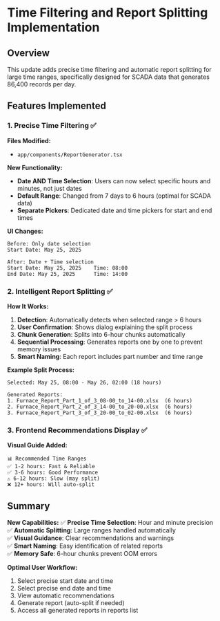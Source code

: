 # Time Filtering and Report Splitting Implementation

## Overview
This update adds precise time filtering and automatic report splitting for large time ranges, specifically designed for SCADA data that generates 86,400 records per day.

## Features Implemented

### 1. **Precise Time Filtering** ✅

**Files Modified:**
- `app/components/ReportGenerator.tsx`

**New Functionality:**
- **Date AND Time Selection**: Users can now select specific hours and minutes, not just dates
- **Default Range**: Changed from 7 days to 6 hours (optimal for SCADA data)
- **Separate Pickers**: Dedicated date and time pickers for start and end times

**UI Changes:**
```
Before: Only date selection
Start Date: May 25, 2025

After: Date + Time selection  
Start Date: May 25, 2025    Time: 08:00
End Date: May 25, 2025      Time: 14:00
```

### 2. **Intelligent Report Splitting** ✅

**How It Works:**
1. **Detection**: Automatically detects when selected range > 6 hours
2. **User Confirmation**: Shows dialog explaining the split process
3. **Chunk Generation**: Splits into 6-hour chunks automatically
4. **Sequential Processing**: Generates reports one by one to prevent memory issues
5. **Smart Naming**: Each report includes part number and time range

**Example Split Process:**
```
Selected: May 25, 08:00 - May 26, 02:00 (18 hours)

Generated Reports:
1. Furnace_Report_Part_1_of_3_08-00_to_14-00.xlsx  (6 hours)
2. Furnace_Report_Part_2_of_3_14-00_to_20-00.xlsx  (6 hours)  
3. Furnace_Report_Part_3_of_3_20-00_to_02-00.xlsx  (6 hours)
```

### 3. **Frontend Recommendations Display** ✅

**Visual Guide Added:**
```
📊 Recommended Time Ranges
✅ 1-2 hours: Fast & Reliable
✅ 3-6 hours: Good Performance
⚠️ 6-12 hours: Slow (may split)
❌ 12+ hours: Will auto-split
```

## Summary

**New Capabilities:**
✅ **Precise Time Selection**: Hour and minute precision  
✅ **Automatic Splitting**: Large ranges handled automatically  
✅ **Visual Guidance**: Clear recommendations and warnings  
✅ **Smart Naming**: Easy identification of related reports  
✅ **Memory Safe**: 6-hour chunks prevent OOM errors  

**Optimal User Workflow:**
1. Select precise start date and time
2. Select precise end date and time  
3. View automatic recommendations
4. Generate report (auto-split if needed)
5. Access all generated reports in reports list